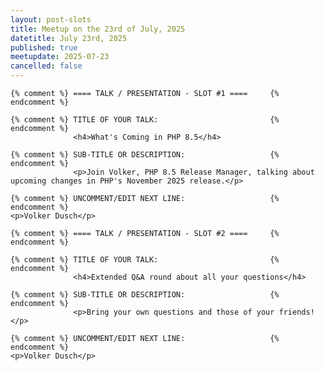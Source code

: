 ```yaml
---
layout: post-slots
title: Meetup on the 23rd of July, 2025
datetitle: July 23rd, 2025
published: true
meetupdate: 2025-07-23
cancelled: false
---
```


<div class="slot span4"><div class="icon-awesome"><i class="icon-comment-alt"></i></div>

    {% comment %} ==== TALK / PRESENTATION - SLOT #1 ====     {% endcomment %}

    {% comment %} TITLE OF YOUR TALK:                         {% endcomment %}
                  <h4>What's Coming in PHP 8.5</h4>

    {% comment %} SUB-TITLE OR DESCRIPTION:                   {% endcomment %}
                  <p>Join Volker, PHP 8.5 Release Manager, talking about upcoming changes in PHP's November 2025 release.</p>

    {% comment %} UNCOMMENT/EDIT NEXT LINE:                   {% endcomment %}
    <p>Volker Dusch</p>

</div>

<div class="slot span6"><div class="icon-awesome"><i class="icon-comment-alt"></i></div>

    {% comment %} ==== TALK / PRESENTATION - SLOT #2 ====     {% endcomment %}

    {% comment %} TITLE OF YOUR TALK:                         {% endcomment %}
                  <h4>Extended Q&A round about all your questions</h4>

    {% comment %} SUB-TITLE OR DESCRIPTION:                   {% endcomment %}
                  <p>Bring your own questions and those of your friends!</p>

    {% comment %} UNCOMMENT/EDIT NEXT LINE:                   {% endcomment %}
    <p>Volker Dusch</p>

</div>
